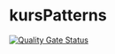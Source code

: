 # kursPatterns
[![Quality Gate Status](https://sonarcloud.io/api/project_badges/measure?project=org.patterns.kurs.kursPatterns&metric=alert_status)](https://sonarcloud.io/dashboard?id=org.patterns.kurs.kursPatterns)
